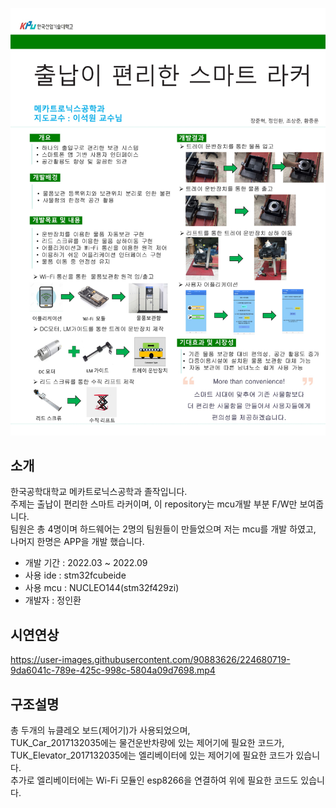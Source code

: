![ㅍㅅㅌ](https://github.com/TUK-Locker/stm32f429zi/blob/main/iamges/%ED%8F%AC%EC%8A%A4%ED%84%B0.jpg)

## 소개
한국공학대학교 메카트로닉스공학과 졸작입니다.  
주제는 출납이 편리한 스마트 라커이며, 이 repository는 mcu개발 부분 F/W만 보여줍니다.  
팀원은 총 4명이며 하드웨어는 2명의 팀원들이 만들었으며 저는 mcu를 개발 하였고, 나머지 한명은 APP을 개발 했습니다.  

  
- 개발 기간 : 2022.03 ~ 2022.09  
- 사용 ide : stm32fcubeide  
- 사용 mcu : NUCLEO144(stm32f429zi)  
- 개발자 : 정인환




## 시연연상  
https://user-images.githubusercontent.com/90883626/224680719-9da6041c-789e-425c-998c-5804a09d7698.mp4


## 구조설명
총 두개의 뉴클레오 보드(제어기)가 사용되었으며,  
TUK_Car_2017132035에는 물건운반차량에 있는 제어기에 필요한 코드가,  
TUK_Elevator_2017132035에는 엘리베이터에 있는 제어기에 필요한 코드가 있습니다.  
추가로 엘리베이터에는 Wi-Fi 모듈인 esp8266을 연결하여 위에 필요한 코드도 있습니다.
